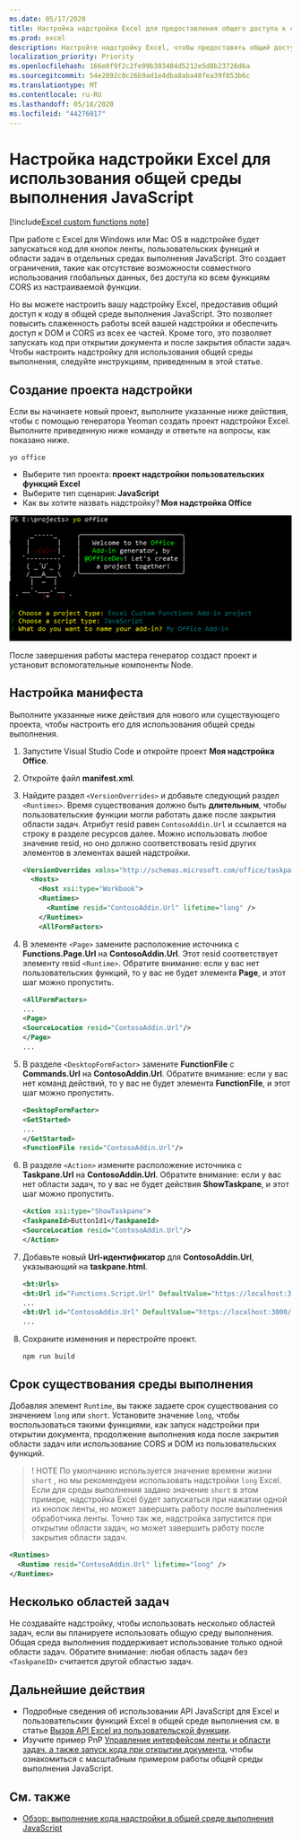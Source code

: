 ```yaml
---
ms.date: 05/17/2020
title: Настройка надстройки Excel для предоставления общего доступа к среде выполнения браузера
ms.prod: excel
description: Настройте надстройку Excel, чтобы предоставить общий доступ к среде выполнения браузера и запускать код ленты, области задач и пользовательских функций в одной и той же среде выполнения.
localization_priority: Priority
ms.openlocfilehash: 166e0f9f2c2fe99b303484d5212e5d8b23726d6a
ms.sourcegitcommit: 54e2892c0c26b9ad1e4dba8aba48fea39f853b6c
ms.translationtype: MT
ms.contentlocale: ru-RU
ms.lasthandoff: 05/18/2020
ms.locfileid: "44276017"
---
```

# <a name="configure-your-excel-add-in-to-use-a-shared-javascript-runtime"></a>Настройка надстройки Excel для использования общей среды выполнения JavaScript

[!include[Excel custom functions note](../includes/excel-custom-functions-note.md)]

При работе с Excel для Windows или Mac OS в надстройке будет запускаться код для кнопок ленты, пользовательских функций и области задач в отдельных средах выполнения JavaScript. Это создает ограничения, такие как отсутствие возможности совместного использования глобальных данных, без доступа ко всем функциям CORS из настраиваемой функции.

Но вы можете настроить вашу надстройку Excel, предоставив общий доступ к коду в общей среде выполнения JavaScript. Это позволяет повысить слаженность работы всей вашей надстройки и обеспечить доступ к DOM и CORS из всех ее частей. Кроме того, это позволяет запускать код при открытии документа и после закрытия области задач. Чтобы настроить надстройку для использования общей среды выполнения, следуйте инструкциям, приведенным в этой статье.

## <a name="create-the-add-in-project"></a>Создание проекта надстройки

Если вы начинаете новый проект, выполните указанные ниже действия, чтобы с помощью генератора Yeoman создать проект надстройки Excel. Выполните приведенную ниже команду и ответьте на вопросы, как показано ниже.

```command line
yo office
```

- Выберите тип проекта: **проект надстройки пользовательских функций Excel**
- Выберите тип сценария: **JavaScript**
- Как вы хотите назвать надстройку? **Моя надстройка Office**

![Снимок экрана: ответы на вопросы Office о создании проекта надстройки.](../images/yo-office-excel-project.png)

После завершения работы мастера генератор создаст проект и установит вспомогательные компоненты Node.

## <a name="configure-the-manifest"></a>Настройка манифеста

Выполните указанные ниже действия для нового или существующего проекта, чтобы настроить его для использования общей среды выполнения.

1. Запустите Visual Studio Code и откройте проект **Моя надстройка Office**.
2. Откройте файл **manifest.xml**.
3. Найдите раздел `<VersionOverrides>` и добавьте следующий раздел `<Runtimes>`. Время существования должно быть **длительным**, чтобы пользовательские функции могли работать даже после закрытия области задач. Атрибут resid равен `ContosoAddin.Url` и ссылается на строку в разделе ресурсов далее. Можно использовать любое значение resid, но оно должно соответствовать resid других элементов в элементах вашей надстройки.

   ```xml
   <VersionOverrides xmlns="http://schemas.microsoft.com/office/taskpaneappversionoverrides" xsi:type="VersionOverridesV1_0">
     <Hosts>
       <Host xsi:type="Workbook">
       <Runtimes>
         <Runtime resid="ContosoAddin.Url" lifetime="long" />
       </Runtimes>
       <AllFormFactors>
   ```

4. В элементе `<Page>` замените расположение источника с **Functions.Page.Url** на **ContosoAddin.Url**. Этот resid соответствует элементу resid `<Runtime>`. Обратите внимание: если у вас нет пользовательских функций, то у вас не будет элемента **Page**, и этот шаг можно пропустить.

   ```xml
   <AllFormFactors>
   ...
   <Page>
   <SourceLocation resid="ContosoAddin.Url"/>
   </Page>
   ...
   ```

5. В разделе `<DesktopFormFactor>` замените **FunctionFile** с **Commands.Url** на **ContosoAddin.Url**. Обратите внимание: если у вас нет команд действий, то у вас не будет элемента **FunctionFile**, и этот шаг можно пропустить.

   ```xml
   <DesktopFormFactor>
   <GetStarted>
   ...
   </GetStarted>
   <FunctionFile resid="ContosoAddin.Url"/>
   ```

6. В разделе `<Action>` измените расположение источника с **Taskpane.Url** на **ContosoAddin.Url**. Обратите внимание: если у вас нет области задач, то у вас не будет действия **ShowTaskpane**, и этот шаг можно пропустить.

   ```xml
   <Action xsi:type="ShowTaskpane">
   <TaskpaneId>ButtonId1</TaskpaneId>
   <SourceLocation resid="ContosoAddin.Url"/>
   </Action>
   ```

7. Добавьте новый **Url-идентификатор** для **ContosoAddin.Url**, указывающий на **taskpane.html**.

   ```xml
   <bt:Urls>
   <bt:Url id="Functions.Script.Url" DefaultValue="https://localhost:3000/dist/functions.js"/>
   ...
   <bt:Url id="ContosoAddin.Url" DefaultValue="https://localhost:3000/taskpane.html"/>
   ...
   ```

8. Сохраните изменения и перестройте проект.

   ```command line
   npm run build
   ```

## <a name="runtime-lifetime"></a>Срок существования среды выполнения

Добавляя элемент `Runtime`, вы также задаете срок существования со значением `long` или `short`. Установите значение `long`, чтобы воспользоваться такими функциями, как запуск надстройки при открытии документа, продолжение выполнения кода после закрытия области задач или использование CORS и DOM из пользовательских функций.

>! НОТЕ По умолчанию используется значение времени жизни `short` , но мы рекомендуем использовать надстройки `long` Excel. Если для среды выполнения задано значение `short` в этом примере, надстройка Excel будет запускаться при нажатии одной из кнопок ленты, но может завершить работу после выполнения обработчика ленты. Точно так же, надстройка запустится при открытии области задач, но может завершить работу после закрытия области задач.

```xml
<Runtimes>
  <Runtime resid="ContosoAddin.Url" lifetime="long" />
</Runtimes>
```

## <a name="multiple-task-panes"></a>Несколько областей задач

Не создавайте надстройку, чтобы использовать несколько областей задач, если вы планируете использовать общую среду выполнения. Общая среда выполнения поддерживает использование только одной области задач. Обратите внимание: любая область задач без `<TaskpaneID>` считается другой областью задач.

## <a name="next-steps"></a>Дальнейшие действия

- Подробные сведения об использовании API JavaScript для Excel и пользовательских функций Excel в общей среде выполнения см. в статье [Вызов API Excel из пользовательской функции](call-excel-apis-from-custom-function.md).
- Изучите пример PnP [Управление интерфейсом ленты и области задач, а также запуск кода при открытии документа](https://github.com/OfficeDev/PnP-OfficeAddins/tree/master/Samples/excel-shared-runtime-scenario), чтобы ознакомиться с масштабным примером работы общей среды выполнения JavaScript.

## <a name="see-also"></a>См. также

- [Обзор: выполнение кода надстройки в общей среде выполнения JavaScript](custom-functions-shared-overview.md)

